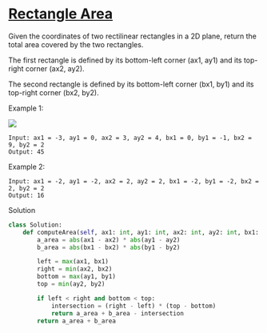 # [Rectangle Area](https://leetcode.com/problems/rectangle-area/)

Given the coordinates of two rectilinear rectangles in a 2D plane, return the total area covered by the two rectangles.

The first rectangle is defined by its bottom-left corner (ax1, ay1) and its top-right corner (ax2, ay2).

The second rectangle is defined by its bottom-left corner (bx1, by1) and its top-right corner (bx2, by2).

Example 1:

![](https://assets.leetcode.com/uploads/2021/05/08/rectangle-plane.png)

```
Input: ax1 = -3, ay1 = 0, ax2 = 3, ay2 = 4, bx1 = 0, by1 = -1, bx2 = 9, by2 = 2
Output: 45
```
Example 2:
```
Input: ax1 = -2, ay1 = -2, ax2 = 2, ay2 = 2, bx1 = -2, by1 = -2, bx2 = 2, by2 = 2
Output: 16
```
Solution
```python
class Solution:
    def computeArea(self, ax1: int, ay1: int, ax2: int, ay2: int, bx1: int, by1: int, bx2: int, by2: int) -> int:
        a_area = abs(ax1 - ax2) * abs(ay1 - ay2)
        b_area = abs(bx1 - bx2) * abs(by1 - by2)

        left = max(ax1, bx1)
        right = min(ax2, bx2)
        bottom = max(ay1, by1)
        top = min(ay2, by2)

        if left < right and bottom < top:
            intersection = (right - left) * (top - bottom)
            return a_area + b_area - intersection
        return a_area + b_area
```